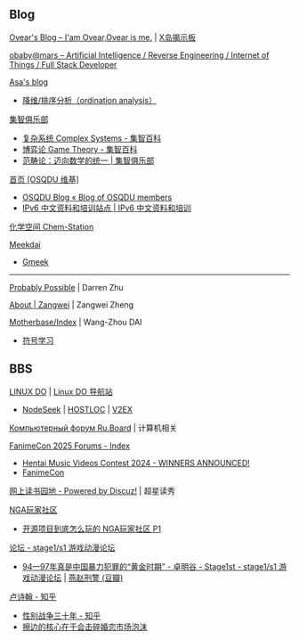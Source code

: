 
## Blog

[Ovear's Blog – I'am Ovear,Ovear is me.](https://ovear.info/) | [X岛揭示板](https://www.nmbxd1.com/Forum)

[obaby@mars – Artificial Intelligence / Reverse Engineering / Internet of Things / Full Stack Developer](https://oba.by/)

[Asa's blog](https://asa-blog.netlify.app/)

- [降维/排序分析（ordination analysis）](https://asa-blog.netlify.app/p/ordination-analysis/)

[集智俱乐部](https://swarma.org/)

- [复杂系统 Complex Systems - 集智百科](https://wiki.swarma.org/index.php/%E5%A4%8D%E6%9D%82%E7%B3%BB%E7%BB%9F_Complex_Systems)
- [博弈论 Game Theory - 集智百科](https://wiki.swarma.org/index.php/%E5%8D%9A%E5%BC%88%E8%AE%BA)
- [范畴论：迈向数学的统一 | 集智俱乐部](https://swarma.org/?p=33134)

[首页 [OSQDU 维基]](https://wiki.osqdu.org/)

- [OSQDU Blog « Blog of OSQDU members](https://blog.osqdu.org/)
- [IPv6 中文资料和培训站点 | IPv6 中文资料和培训](https://www.ipv6-cn.com/)

[化学空间 Chem-Station](https://cn.chem-station.com/)

[Meekdai](https://blog.meekdai.com/)

- [Gmeek](https://meekdai.com/Gmeek.html)

------

[Probably Possible](https://dzhu.page/) | Darren Zhu

[About | Zangwei](https://zhengzangw.github.io/) | Zangwei Zheng

[Motherbase/Index](https://daiwz.net/index.html) | Wang-Zhou DAI

- [符号学习](https://www.lamda.nju.edu.cn/sym2022/)

## BBS

[LINUX DO](https://linux.do/) | [Linux DO 导航站](https://nav.linux.do/)

- [NodeSeek](https://www.nodeseek.com/) | [HOSTLOC](https://hostloc.com/forum.php) | [V2EX](https://www.v2ex.com/)

[Компьютерный форум Ru.Board](https://forum.ru-board.com/) | 计算机相关

[FanimeCon 2025 Forums - Index](https://forums.fanime.com/index.php)

- [Hentai Music Videos Contest 2024 - WINNERS ANNOUNCED!](https://forums.fanime.com/index.php/topic,22147.0.html)
- [FanimeCon](https://www.fanime.com/)

[网上读书园地 - Powered by Discuz!](https://www.readfree.net/bbs/) | 超星读秀

[NGA玩家社区](https://ngabbs.com/)

- [开源项目到底怎么玩的 NGA玩家社区 P1](https://ngabbs.com/read.php?tid=41963007&_fp=4)

[论坛 - stage1/s1 游戏动漫论坛](https://bbs.saraba1st.com/2b/forum.php)

- [94—97年真是中国暴力犯罪的“黄金时期” - 卓明谷 - Stage1st - stage1/s1 游戏动漫论坛](https://bbs.saraba1st.com/2b/thread-2219147-1-1.html) | [燕赵刑警 (豆瓣)](https://movie.douban.com/subject/5360005/)

[卢诗翰 - 知乎](https://www.zhihu.com/people/lu-shi-han-89)

- [性别战争三十年 - 知乎](https://zhuanlan.zhihu.com/p/410055033)
- [擦边的核心在于会击碎婚恋市场泡沫](https://mp.weixin.qq.com/s/-ZdJDOJknRSuxdczOYEdKA)